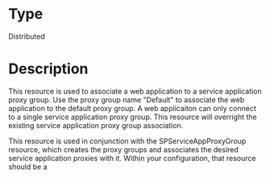 # Type

Distributed

# Description

This resource is used to associate a web application to a service application
proxy group. Use the proxy group name "Default" to associate the web
application to the default proxy group. A web applicaiton can only connect to
a single service application proxy group. This resource will overright the
existing service application proxy group association.

This resource is used in conjunction with the SPServiceAppProxyGroup resource,
which creates the proxy groups and associates the desired service application
proxies with it. Within your configuration, that resource should be a
